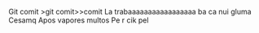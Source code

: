 Git comit >git comit>>comit
La trabaaaaaaaaaaaaaaaaa ba ca nui gluma
Cesamq
Apos vapores multos Pe r cik pel
